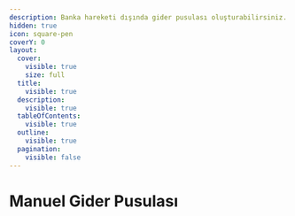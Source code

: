 ```yaml
---
description: Banka hareketi dışında gider pusulası oluşturabilirsiniz.
hidden: true
icon: square-pen
coverY: 0
layout:
  cover:
    visible: true
    size: full
  title:
    visible: true
  description:
    visible: true
  tableOfContents:
    visible: true
  outline:
    visible: true
  pagination:
    visible: false
---
```


# Manuel Gider Pusulası

